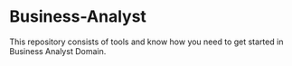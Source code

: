 # Business-Analyst
This repository consists of tools and know how you need to get started in Business Analyst Domain. 
